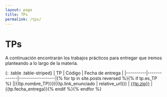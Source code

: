 ```yaml
---
layout: page
title: TPs
permalink: /tps/
---
```


TPs
=======

A continuación encontrarán los trabajos prácticos para entregar que iremos planteando a lo largo de la materia.

{: .table .table-striped}
| TP       | Código      | Fecha de entrega |
|----------|-------------|------------------|{% for tp in site.posts reversed %}{% if tp.es_TP %}
|[{{tp.nombre_TP}}]({{tp.link_enunciado | relative_url}}) | [{{tp.zip}}]({{tp.link_zip}}) | {{tp.fecha_entrega}}{% endif %}{% endfor %}
